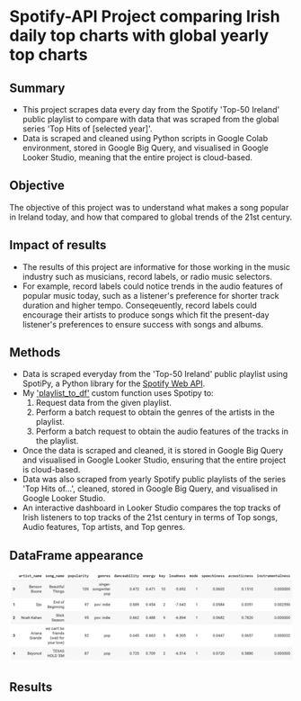# Spotify-API Project comparing Irish daily top charts with global yearly top charts

## Summary
* This project scrapes data every day from the Spotify 'Top-50 Ireland' public playlist to compare with data that was scraped from the global series 'Top Hits of [selected year]'.
* Data is scraped and cleaned using Python scripts in Google Colab environment, stored in Google Big Query, and visualised in Google Looker Studio, meaning that the entire project is cloud-based.

## Objective
The objective of this project was to understand what makes a song popular in Ireland today, and how that compared to global trends of the 21st century.

## Impact of results
* The results of this project are informative for those working in the music industry such as musicians, record labels, or radio music selectors.
* For example, record labels could notice trends in the audio features of popular music today, such as a listener's preference for shorter track duration and higher tempo. Conseqeuently, record labels could encourage their artists to produce songs which fit the present-day listener's preferences to ensure success with songs and albums.

## Methods
* Data is scraped everyday from the 'Top-50 Ireland' public playlist using SpotiPy, a Python library for the [Spotify Web API](https://spotipy.readthedocs.io/en/2.22.1/).
* My ['playlist_to_df'](https://github.com/columose/Spotify-API/blob/2e8fc433d7c0dc00a598fb1a867ed7e03bf6d87a/functions.ipynb) custom function uses Spotipy to:
  1. Request data from the given playlist.
  2. Perform a batch request to obtain the genres of the artists in the playlist.
  3. Perform a batch request to obtain the audio features of the tracks in the playlist.
* Once the data is scraped and cleaned, it is stored in Google Big Query and visualised in Google Looker Studio, ensuring that the entire project is cloud-based.
* Data was also scraped from yearly Spotify public playlists of the series 'Top Hits of...', cleaned, stored in Google Big Query, and visualised in Google Looker Studio.
* An interactive dashboard in Looker Studio compares the top tracks of Irish listeners to top tracks of the 21st century in terms of Top songs, Audio features, Top artists, and Top genres.

## DataFrame appearance
![Output of df_to_playlist function](https://github.com/columose/Spotify-API/blob/92cbf2579f171d6518156786152c45d29e91fe8c/Images/Spotify_DF.png)

## Results

